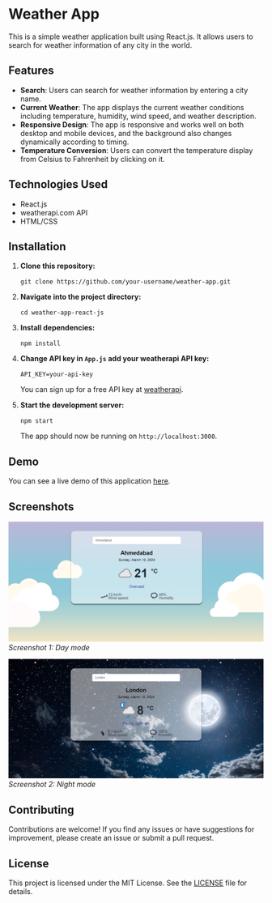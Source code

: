 # Weather App

This is a simple weather application built using React.js. It allows users to search for weather information of any city in the world.

## Features

- **Search**: Users can search for weather information by entering a city name.
- **Current Weather**: The app displays the current weather conditions including temperature, humidity, wind speed, and weather description.
- **Responsive Design**: The app is responsive and works well on both desktop and mobile devices, and the background also changes dynamically according to timing.
- **Temperature Conversion**: Users can convert the temperature display from Celsius to Fahrenheit by clicking on it.

## Technologies Used

- React.js
- weatherapi.com API
- HTML/CSS

## Installation

1. **Clone this repository:**

    ```
    git clone https://github.com/your-username/weather-app.git
    ```

2. **Navigate into the project directory:**

    ```
    cd weather-app-react-js
    ```

3. **Install dependencies:**

    ```
    npm install
    ```

4. **Change API key in `App.js` add your weatherapi API key:**

    ```
    API_KEY=your-api-key
    ```

    You can sign up for a free API key at [weatherapi](https://www.weatherapi.com/).

5. **Start the development server:**

    ```
    npm start
    ```

    The app should now be running on `http://localhost:3000`.

## Demo

You can see a live demo of this application [here](https://65ed284b93097c196efe7df3--musical-bienenstitch-26ed97.netlify.app/).

## Screenshots

![Screenshot 1: Homepage](/screenshots/screenshot1.png)
*Screenshot 1: Day mode*

![Screenshot 2: Weather Details](/screenshots/screenshot2.png)
*Screenshot 2: Night mode*

## Contributing

Contributions are welcome! If you find any issues or have suggestions for improvement, please create an issue or submit a pull request.

## License

This project is licensed under the MIT License. See the [LICENSE](/LICENSE) file for details.
